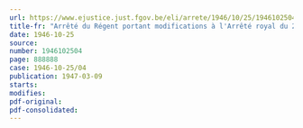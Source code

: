 ```yaml
---
url: https://www.ejustice.just.fgov.be/eli/arrete/1946/10/25/1946102504/justel
title-fr: "Arrêté du Régent portant modifications à l'Arrêté royal du 25 avril 1929 déterminant les services à prendre en considération pour le calcul des traitements des membres du personnel enseignant et administratif des établissements d'enseignement moyen de l'Etat"
date: 1946-10-25
source:
number: 1946102504
page: 888888
case: 1946-10-25/04
publication: 1947-03-09
starts:
modifies:
pdf-original:
pdf-consolidated:
---
```


